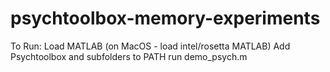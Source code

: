 # psychtoolbox-memory-experiments

To Run:
Load MATLAB (on MacOS - load intel/rosetta MATLAB)
Add Psychtoolbox and subfolders to PATH
run demo_psych.m
